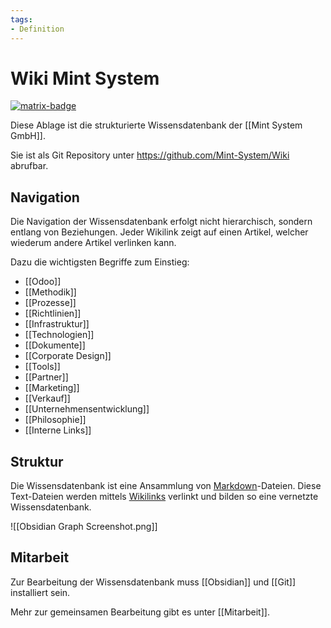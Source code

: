 ```yaml
---
tags:
- Definition
---
```


# Wiki Mint System

[![matrix-badge](https://matrix.to/img/matrix-badge.svg)](https://matrix.to/#/#allgemein:mint-system.ch)

Diese Ablage ist die strukturierte Wissensdatenbank der [[Mint System GmbH]].

Sie ist als Git Repository unter <https://github.com/Mint-System/Wiki> abrufbar.

## Navigation

Die Navigation der Wissensdatenbank erfolgt nicht hierarchisch, sondern entlang von Beziehungen. Jeder Wikilink zeigt auf einen Artikel, welcher wiederum andere Artikel verlinken kann.

Dazu die wichtigsten Begriffe zum Einstieg:

* [[Odoo]]
* [[Methodik]]
* [[Prozesse]]
* [[Richtlinien]]
* [[Infrastruktur]]
* [[Technologien]]
* [[Dokumente]]
* [[Corporate Design]]
* [[Tools]]
* [[Partner]]
* [[Marketing]]
* [[Verkauf]]
* [[Unternehmensentwicklung]]
* [[Philosophie]]
* [[Interne Links]]

## Struktur

Die Wissensdatenbank ist eine Ansammlung von [Markdown](https://de.wikipedia.org/wiki/Markdown)-Dateien. Diese Text-Dateien werden mittels [Wikilinks](https://de.wikipedia.org/wiki/Hilfe:Links)  verlinkt und bilden so eine vernetzte Wissensdatenbank.

![[Obsidian Graph Screenshot.png]]

## Mitarbeit

Zur Bearbeitung der Wissensdatenbank muss [[Obsidian]] und [[Git]] installiert sein.

Mehr zur gemeinsamen Bearbeitung gibt es unter [[Mitarbeit]]. 